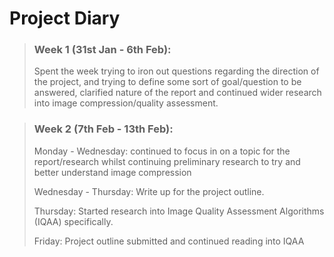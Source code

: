# Project Diary

> ### Week 1 (31st Jan - 6th Feb):
>
> Spent the week trying to iron out questions regarding the direction of the project, and trying to define some sort of goal/question to be answered, clarified
> nature of the report and continued wider research into image compression/quality assessment.

> ### Week 2 (7th Feb - 13th Feb):
> 
> Monday - Wednesday: continued to focus in on a topic for the report/research whilst continuing preliminary research to try and better understand image compression
> 
> Wednesday - Thursday: Write up for the project outline.
>
> Thursday: Started research into Image Quality Assessment Algorithms (IQAA) specifically.
> 
> Friday: Project outline submitted and continued reading into IQAA
